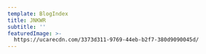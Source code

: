 ```yaml
---
template: BlogIndex
title: JNKWR
subtitle: ''
featuredImage: >-
  https://ucarecdn.com/3373d311-9769-44eb-b2f7-380d9090045d/
---
```


